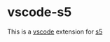 # vscode-s5

This is a [vscode](https://code.visualstudio.com/) extension for [s5](https://github.com/mvisonneau/s5)
